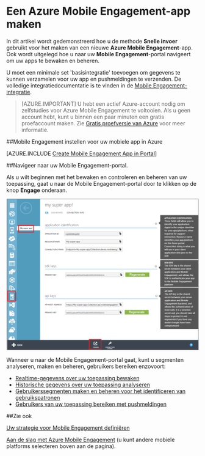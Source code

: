 <properties
    pageTitle="Een Azure Mobile Engagement-app maken | Microsoft Azure"
    description="Hierin wordt beschreven hoe u een nieuwe Mobile Engagement-app-verzameling in Azure maakt en begint met het beheren van uw apps met de Mobile Engagement-portal."
    services="mobile-engagement"
    documentationCenter=""
    authors="piyushjo"
    manager="dwrede"
    editor=""/>

<tags
    ms.service="mobile-engagement"
    ms.workload="mobile"
    ms.tgt_pltfrm="mobile-windows-store"
    ms.devlang="na"
    ms.topic="get-started-article"
    ms.date="02/17/2016"  
    ms.author="piyushjo"/>


# Een Azure Mobile Engagement-app maken

In dit artikel wordt gedemonstreerd hoe u de methode **Snelle invoer** gebruikt voor het maken van een nieuwe **Azure Mobile Engagement**-app. Ook wordt uitgelegd hoe u naar uw **Mobile Engagement**-portal navigeert om uw apps te bewaken en beheren. 

U moet een minimale set 'basisintegratie' toevoegen om gegevens te kunnen verzamelen voor uw app en pushmeldingen te verzenden. De volledige integratiedocumentatie is te vinden in de [Mobile Engagement-integratie](mobile-engagement-windows-store-integrate-engagement.md).

> [AZURE.IMPORTANT] U hebt een actief Azure-account nodig om zelfstudies voor Azure Mobile Engagement te voltooien. Als u geen account hebt, kunt u binnen een paar minuten een gratis proefaccount maken. Zie <a href="http://azure.microsoft.com/pricing/free-trial/?WT.mc_id=A0E0E5C02&amp;returnurl=http%3A%2F%2Fwww.windowsazure.com%2Fen-us%2Fdevelop%2Fmobile%2Ftutorials%2Fget-started%2F" target="_blank">Gratis proefversie van Azure</a> voor meer informatie.

##Mobile Engagement instellen voor uw mobiele app in Azure

[AZURE.INCLUDE [Create Mobile Engagement App in Portal](../../includes/mobile-engagement-create-app-in-portal.md)]

##Navigeer naar uw Mobile Engagement-portal.

Als u wilt beginnen met het bewaken en controleren en beheren van uw toepassing, gaat u naar de Mobile Engagement-portal door te klikken op de knop **Engage** onderaan.

![](../../includes/media/mobile-engagement-connect-app-with-monitor/engage-button.png)

Wanneer u naar de Mobile Engagement-portal gaat, kunt u segmenten analyseren, maken en beheren, gebruikers bereiken enzovoort:    

- [Realtime-gegevens over uw toepassing bewaken](mobile-engagement-user-interface-monitor.md)
- [Historische gegevens over uw toepassing analyseren](mobile-engagement-user-interface-analytics.md)
- [Gebruikerssegmenten maken en beheren voor het identificeren van gebruikspatronen](mobile-engagement-user-interface-segments.md)
- [Gebruikers van uw toepassing bereiken met pushmeldingen](mobile-engagement-user-interface-reach.md)

##Zie ook

[Uw strategie voor Mobile Engagement definiëren](mobile-engagement-define-your-mobile-engagement-strategy.md)

[Aan de slag met Azure Mobile Engagement](mobile-engagement-windows-store-dotnet-get-started.md) (u kunt andere mobiele platforms selecteren boven aan de pagina).


<!--HONumber=Jun16_HO2-->



